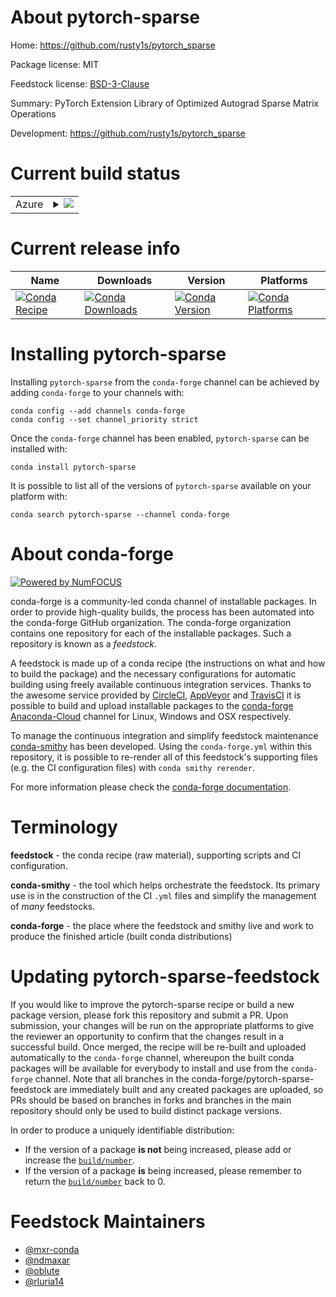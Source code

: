 About pytorch-sparse
====================

Home: https://github.com/rusty1s/pytorch_sparse

Package license: MIT

Feedstock license: [BSD-3-Clause](https://github.com/conda-forge/pytorch_sparse-feedstock/blob/master/LICENSE.txt)

Summary: PyTorch Extension Library of Optimized Autograd Sparse Matrix Operations

Development: https://github.com/rusty1s/pytorch_sparse

Current build status
====================


<table>
    
  <tr>
    <td>Azure</td>
    <td>
      <details>
        <summary>
          <a href="https://dev.azure.com/conda-forge/feedstock-builds/_build/latest?definitionId=9914&branchName=master">
            <img src="https://dev.azure.com/conda-forge/feedstock-builds/_apis/build/status/pytorch_sparse-feedstock?branchName=master">
          </a>
        </summary>
        <table>
          <thead><tr><th>Variant</th><th>Status</th></tr></thead>
          <tbody><tr>
              <td>linux_64_c_compiler_version7cuda_compiler_version10.2cxx_compiler_version7</td>
              <td>
                <a href="https://dev.azure.com/conda-forge/feedstock-builds/_build/latest?definitionId=9914&branchName=master">
                  <img src="https://dev.azure.com/conda-forge/feedstock-builds/_apis/build/status/pytorch_sparse-feedstock?branchName=master&jobName=linux&configuration=linux_64_c_compiler_version7cuda_compiler_version10.2cxx_compiler_version7" alt="variant">
                </a>
              </td>
            </tr><tr>
              <td>linux_64_c_compiler_version9cuda_compiler_version11.0cxx_compiler_version9</td>
              <td>
                <a href="https://dev.azure.com/conda-forge/feedstock-builds/_build/latest?definitionId=9914&branchName=master">
                  <img src="https://dev.azure.com/conda-forge/feedstock-builds/_apis/build/status/pytorch_sparse-feedstock?branchName=master&jobName=linux&configuration=linux_64_c_compiler_version9cuda_compiler_version11.0cxx_compiler_version9" alt="variant">
                </a>
              </td>
            </tr><tr>
              <td>linux_64_c_compiler_version9cuda_compiler_version11.1cxx_compiler_version9</td>
              <td>
                <a href="https://dev.azure.com/conda-forge/feedstock-builds/_build/latest?definitionId=9914&branchName=master">
                  <img src="https://dev.azure.com/conda-forge/feedstock-builds/_apis/build/status/pytorch_sparse-feedstock?branchName=master&jobName=linux&configuration=linux_64_c_compiler_version9cuda_compiler_version11.1cxx_compiler_version9" alt="variant">
                </a>
              </td>
            </tr><tr>
              <td>linux_64_c_compiler_version9cuda_compiler_version11.2cxx_compiler_version9</td>
              <td>
                <a href="https://dev.azure.com/conda-forge/feedstock-builds/_build/latest?definitionId=9914&branchName=master">
                  <img src="https://dev.azure.com/conda-forge/feedstock-builds/_apis/build/status/pytorch_sparse-feedstock?branchName=master&jobName=linux&configuration=linux_64_c_compiler_version9cuda_compiler_version11.2cxx_compiler_version9" alt="variant">
                </a>
              </td>
            </tr><tr>
              <td>linux_64_c_compiler_version9cuda_compiler_versionNonecxx_compiler_version9</td>
              <td>
                <a href="https://dev.azure.com/conda-forge/feedstock-builds/_build/latest?definitionId=9914&branchName=master">
                  <img src="https://dev.azure.com/conda-forge/feedstock-builds/_apis/build/status/pytorch_sparse-feedstock?branchName=master&jobName=linux&configuration=linux_64_c_compiler_version9cuda_compiler_versionNonecxx_compiler_version9" alt="variant">
                </a>
              </td>
            </tr><tr>
              <td>osx_64</td>
              <td>
                <a href="https://dev.azure.com/conda-forge/feedstock-builds/_build/latest?definitionId=9914&branchName=master">
                  <img src="https://dev.azure.com/conda-forge/feedstock-builds/_apis/build/status/pytorch_sparse-feedstock?branchName=master&jobName=osx&configuration=osx_64_" alt="variant">
                </a>
              </td>
            </tr>
          </tbody>
        </table>
      </details>
    </td>
  </tr>
</table>

Current release info
====================

| Name | Downloads | Version | Platforms |
| --- | --- | --- | --- |
| [![Conda Recipe](https://img.shields.io/badge/recipe-pytorch--sparse-green.svg)](https://anaconda.org/conda-forge/pytorch-sparse) | [![Conda Downloads](https://img.shields.io/conda/dn/conda-forge/pytorch-sparse.svg)](https://anaconda.org/conda-forge/pytorch-sparse) | [![Conda Version](https://img.shields.io/conda/vn/conda-forge/pytorch-sparse.svg)](https://anaconda.org/conda-forge/pytorch-sparse) | [![Conda Platforms](https://img.shields.io/conda/pn/conda-forge/pytorch-sparse.svg)](https://anaconda.org/conda-forge/pytorch-sparse) |

Installing pytorch-sparse
=========================

Installing `pytorch-sparse` from the `conda-forge` channel can be achieved by adding `conda-forge` to your channels with:

```
conda config --add channels conda-forge
conda config --set channel_priority strict
```

Once the `conda-forge` channel has been enabled, `pytorch-sparse` can be installed with:

```
conda install pytorch-sparse
```

It is possible to list all of the versions of `pytorch-sparse` available on your platform with:

```
conda search pytorch-sparse --channel conda-forge
```


About conda-forge
=================

[![Powered by
NumFOCUS](https://img.shields.io/badge/powered%20by-NumFOCUS-orange.svg?style=flat&colorA=E1523D&colorB=007D8A)](https://numfocus.org)

conda-forge is a community-led conda channel of installable packages.
In order to provide high-quality builds, the process has been automated into the
conda-forge GitHub organization. The conda-forge organization contains one repository
for each of the installable packages. Such a repository is known as a *feedstock*.

A feedstock is made up of a conda recipe (the instructions on what and how to build
the package) and the necessary configurations for automatic building using freely
available continuous integration services. Thanks to the awesome service provided by
[CircleCI](https://circleci.com/), [AppVeyor](https://www.appveyor.com/)
and [TravisCI](https://travis-ci.com/) it is possible to build and upload installable
packages to the [conda-forge](https://anaconda.org/conda-forge)
[Anaconda-Cloud](https://anaconda.org/) channel for Linux, Windows and OSX respectively.

To manage the continuous integration and simplify feedstock maintenance
[conda-smithy](https://github.com/conda-forge/conda-smithy) has been developed.
Using the ``conda-forge.yml`` within this repository, it is possible to re-render all of
this feedstock's supporting files (e.g. the CI configuration files) with ``conda smithy rerender``.

For more information please check the [conda-forge documentation](https://conda-forge.org/docs/).

Terminology
===========

**feedstock** - the conda recipe (raw material), supporting scripts and CI configuration.

**conda-smithy** - the tool which helps orchestrate the feedstock.
                   Its primary use is in the construction of the CI ``.yml`` files
                   and simplify the management of *many* feedstocks.

**conda-forge** - the place where the feedstock and smithy live and work to
                  produce the finished article (built conda distributions)


Updating pytorch-sparse-feedstock
=================================

If you would like to improve the pytorch-sparse recipe or build a new
package version, please fork this repository and submit a PR. Upon submission,
your changes will be run on the appropriate platforms to give the reviewer an
opportunity to confirm that the changes result in a successful build. Once
merged, the recipe will be re-built and uploaded automatically to the
`conda-forge` channel, whereupon the built conda packages will be available for
everybody to install and use from the `conda-forge` channel.
Note that all branches in the conda-forge/pytorch-sparse-feedstock are
immediately built and any created packages are uploaded, so PRs should be based
on branches in forks and branches in the main repository should only be used to
build distinct package versions.

In order to produce a uniquely identifiable distribution:
 * If the version of a package **is not** being increased, please add or increase
   the [``build/number``](https://docs.conda.io/projects/conda-build/en/latest/resources/define-metadata.html#build-number-and-string).
 * If the version of a package **is** being increased, please remember to return
   the [``build/number``](https://docs.conda.io/projects/conda-build/en/latest/resources/define-metadata.html#build-number-and-string)
   back to 0.

Feedstock Maintainers
=====================

* [@mxr-conda](https://github.com/mxr-conda/)
* [@ndmaxar](https://github.com/ndmaxar/)
* [@oblute](https://github.com/oblute/)
* [@rluria14](https://github.com/rluria14/)

